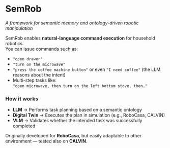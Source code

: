 # SemRob
*A framework for semantic memory and ontology-driven robotic manipulation*

SemRob enables **natural-language command execution** for household robotics.  
You can issue commands such as:

- `"open drawer"`
- `"turn on the microwave"`
- `"press the coffee machine button"` or even `"I need coffee"` (the LLM reasons about the intent)
- Multi-step tasks like:  
  `"open microwave, then turn on the left bottom stove, then…"`

### How it works
- **LLM** → Performs task planning based on a semantic ontology  
- **Digital Twin** → Executes the plan in simulation (e.g., RoboCasa, CALVIN)  
- **VLM** → Validates whether the intended task was successfully completed  

Originally developed for **RoboCasa**, but easily adaptable to other environment — tested also on **CALVIN**.

